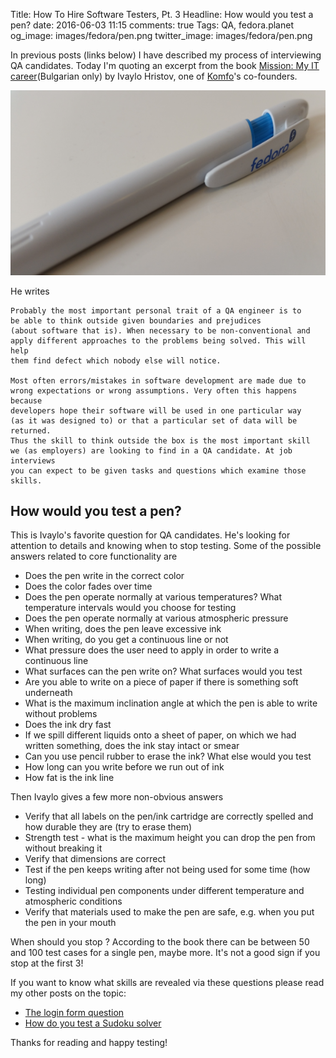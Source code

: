 Title: How To Hire Software Testers, Pt. 3
Headline: How would you test a pen?
date: 2016-06-03 11:15
comments: true
Tags: QA, fedora.planet
og_image: images/fedora/pen.png
twitter_image: images/fedora/pen.png

In previous posts (links below) I have described my process of interviewing
QA candidates. Today I'm quoting an excerpt from the book
[Mission: My IT career](http://it-interviews.com/)(Bulgarian only) by Ivaylo Hristov,
one of [Komfo](http://komfo.com)'s co-founders.

![Fedora pen](/images/fedora/pen.png "Fedora pen")

He writes

    Probably the most important personal trait of a QA engineer is to
    be able to think outside given boundaries and prejudices
    (about software that is). When necessary to be non-conventional and
    apply different approaches to the problems being solved. This will help
    them find defect which nobody else will notice.
    
    Most often errors/mistakes in software development are made due to
    wrong expectations or wrong assumptions. Very often this happens because
    developers hope their software will be used in one particular way
    (as it was designed to) or that a particular set of data will be returned.
    Thus the skill to think outside the box is the most important skill
    we (as employers) are looking to find in a QA candidate. At job interviews
    you can expect to be given tasks and questions which examine those skills.


How would you test a pen?
-------------------------

This is Ivaylo's favorite question for QA candidates. He's looking for
attention to details and knowing when to stop testing. Some of the possible
answers related to core functionality are

* Does the pen write in the correct color
* Does the color fades over time
* Does the pen operate normally at various temperatures? What temperature
  intervals would you choose for testing
* Does the pen operate normally at various atmospheric pressure
* When writing, does the pen leave excessive ink
* When writing, do you get a continuous line or not
* What pressure does the user need to apply in order to write a
  continuous line
* What surfaces can the pen write on? What surfaces would you test
* Are you able to write on a piece of paper if there is something soft underneath
* What is the maximum inclination angle at which the pen is able to write
  without problems
* Does the ink dry fast
* If we spill different liquids onto a sheet of paper, on which we had written
  something, does the ink stay intact or smear
* Can you use pencil rubber to erase the ink? What else would you test
* How long can you write before we run out of ink
* How fat is the ink line

Then Ivaylo gives a few more non-obvious answers

* Verify that all labels on the pen/ink cartridge are correctly spelled
  and how durable they are (try to erase them)
* Strength test - what is the maximum height you can drop the pen from
  without breaking it
* Verify that dimensions are correct
* Test if the pen keeps writing after not being used for some time
  (how long)
* Testing individual pen components under different temperature and
  atmospheric conditions
* Verify that materials used to make the pen are safe, e.g. when you put
  the pen in your mouth

When should you stop ? According to the book there can be between 50 and 100
test cases for a single pen, maybe more. It's not a good sign if you stop at
the first 3!

If you want to know what skills are revealed via these questions please
read my other posts on the topic:

* [The login form question]({filename}2016-04-12-hiring-qa-login-form.markdown)
* [How do you test a Sudoku solver]({filename}2016-04-16-hiring-qa-sudoku.markdown)

Thanks for reading and happy testing!
